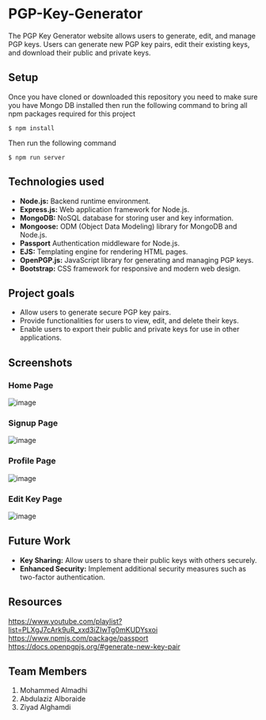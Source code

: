 # PGP-Key-Generator
The PGP Key Generator website allows users to generate, edit, and manage PGP keys. Users can generate new PGP key pairs, edit their existing keys, and download their public and private keys.


## Setup

Once you have cloned or downloaded this repository you need to make sure you have Mongo DB installed then
run the following command to bring all npm packages required for this project

```
$ npm install
```
Then run the following command

```
$ npm run server
```

## Technologies used

- **Node.js:** Backend runtime environment.
- **Express.js:** Web application framework for Node.js.
- **MongoDB:** NoSQL database for storing user and key information.
- **Mongoose:** ODM (Object Data Modeling) library for MongoDB and Node.js.
- **Passport** Authentication middleware for Node.js.
- **EJS:** Templating engine for rendering HTML pages.
- **OpenPGP.js:** JavaScript library for generating and managing PGP keys.
- **Bootstrap:** CSS framework for responsive and modern web design.

## Project goals

- Allow users to generate secure PGP key pairs.
- Provide functionalities for users to view, edit, and delete their keys.
- Enable users to export their public and private keys for use in other applications.

## Screenshots
### Home Page
![image](https://github.com/MohammedYousef1/PGP-Key-Generator/assets/83059089/a5d26a30-6075-488e-81fd-c74ae535d369)

### Signup Page
![image](https://github.com/MohammedYousef1/PGP-Key-Generator/assets/83059089/6c57199f-7ae8-4ce7-9959-d8a1ba16e77c)

### Profile Page
![image](https://github.com/MohammedYousef1/PGP-Key-Generator/assets/83059089/82b1c3d7-7ec3-45d9-8d5f-f1e9e63a14ff)

### Edit Key Page
![image](https://github.com/MohammedYousef1/PGP-Key-Generator/assets/83059089/c8f49cf0-ff06-4b4a-815a-cd73d49df236)


## Future Work

- **Key Sharing:** Allow users to share their public keys with others securely.
- **Enhanced Security:** Implement additional security measures such as two-factor authentication.

## Resources

https://www.youtube.com/playlist?list=PLXgJ7cArk9uR_xxd3iZIwTg0mKUDYsxoi
https://www.npmjs.com/package/passport
https://docs.openpgpjs.org/#generate-new-key-pair

## Team Members
1. Mohammed Almadhi
2. Abdulaziz Alboraide
3. Ziyad Alghamdi
